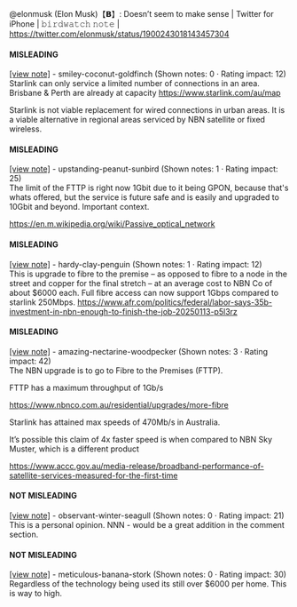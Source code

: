 @elonmusk (Elon Musk)【𝗕】: Doesn’t seem to make sense | Twitter for iPhone | 𝚋𝚒𝚛𝚍𝚠𝚊𝚝𝚌𝚑 𝚗𝚘𝚝𝚎 | https://twitter.com/elonmusk/status/1900243018143457304

#### MISLEADING

[[view note]](https://x.com/i/birdwatch/n/1900410347502395757) - smiley-coconut-goldfinch (Shown notes: 0 · Rating impact: 12)\
Starlink can only service a limited number of connections in an area. Brisbane & Perth are already at capacity https://www.starlink.com/au/map

Starlink is not viable replacement for wired connections in urban areas. It is a viable alternative in regional areas serviced by NBN satellite or fixed wireless.

#### MISLEADING

[[view note]](https://x.com/i/birdwatch/n/1900376745775423823) - upstanding-peanut-sunbird (Shown notes: 1 · Rating impact: 25)\
The limit of the FTTP is right now 1Gbit due to it being GPON, because that's whats offered,  but the service is future safe and is easily and upgraded to 10Gbit and beyond. Important context.

https://en.m.wikipedia.org/wiki/Passive_optical_network

#### MISLEADING

[[view note]](https://x.com/i/birdwatch/n/1900278204226822440) - hardy-clay-penguin (Shown notes: 1 · Rating impact: 12)\
This is upgrade to fibre to the premise – as opposed to fibre to a node in the street and copper for the final stretch – at an average cost to NBN Co of about $6000 each. Full fibre access can now support 1Gbps compared to starlink 250Mbps.
https://www.afr.com/politics/federal/labor-says-35b-investment-in-nbn-enough-to-finish-the-job-20250113-p5l3rz

#### MISLEADING

[[view note]](https://x.com/i/birdwatch/n/1900276842269204704) - amazing-nectarine-woodpecker (Shown notes: 3 · Rating impact: 42)\
The NBN upgrade is to go to Fibre to the Premises (FTTP).

FTTP has a maximum throughput of 1Gb/s

https://www.nbnco.com.au/residential/upgrades/more-fibre

Starlink has attained max speeds of 470Mb/s in Australia.

It’s possible this claim of 4x faster speed is when compared to NBN Sky Muster, which is a different product

https://www.accc.gov.au/media-release/broadband-performance-of-satellite-services-measured-for-the-first-time

#### NOT MISLEADING

[[view note]](https://x.com/i/birdwatch/n/1900324948725616643) - observant-winter-seagull (Shown notes: 0 · Rating impact: 21)\
This is a personal opinion.  NNN - would be a great addition in the comment section. 

#### NOT MISLEADING

[[view note]](https://x.com/i/birdwatch/n/1900285194302873983) - meticulous-banana-stork (Shown notes: 0 · Rating impact: 30)\
Regardless of the technology being used its still over $6000 per home. This is way to high. 
